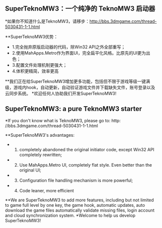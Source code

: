 ## SuperTeknoMW3：一个纯净的 TeknoMW3 启动器
*如果你不知道什么是TeknoMW3，请移步：http://bbs.3dmgame.com/thread-5030431-1-1.html

**SuperTeknoMW3优势：
* 1.完全抛弃原版启动器的代码，除Win32 API之外全部重写；
* 2.使用MahApps.Metro作为界面UI，完全扁平化风格。比原先的UI更为出色；
* 3.配置文件处理机制更强大；
* 4.体积更精简，效率更高

**我们正在给SuperTeknoMW3增加更多功能，包括但不限于游戏等级一键满级，游戏内hook，自动更新，自动验证游戏文件并下载缺失文件，账号登录以及云同步系统。
*欢迎任何人协助我们开发SuperTeknoMW3!

## SuperTeknoMW3: a pure TeknoMW3 starter
*If you don't know what is TeknoMW3, please go to: http: //bbs.3dmgame.com/thread-5030431-1-1.html

**SuperTeknoMW3's advantages:
* 1. completely abandoned the original initiator code, except Win32 API completely rewritten;
* 2. Use MahApps.Metro UI, completely flat style. Even better than the original UI;
* 3. Configuration file handling mechanism is more powerful;
* 4. Code leaner, more efficient

**We are SuperTeknoMW3 to add more features, including but not limited to game full level by one key, the game hook, automatic updates, auto download the game files automatically validate missing files, login account and cloud synchronization system.
*Welcome to help us develop SuperTeknoMW3!
